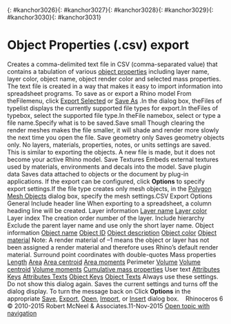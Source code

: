 ---
---

{: #kanchor3026}{: #kanchor3027}{: #kanchor3028}{: #kanchor3029}{: #kanchor3030}{: #kanchor3031}
# Object Properties (.csv) export
Creates a comma-delimited text file in CSV (comma-separated value) that contains a tabulation of various [object properties](properties.html) including layer name, layer color, object name, object render color and selected mass properties. The text file is created in a way that makes it easy to import information into spreadsheet programs.
To save as or export a Rhino model
From theFilemenu, click [Export Selected](export.html) or [Save As](save.html#saveas) .In the dialog box, theFiles of typelist displays the currently supported file types for export.In theFiles of typebox, select the supported file type.In theFile namebox, select or type a file name.Specify what is to be saved.Save small
Though clearing the render meshes makes the file smaller, it will shade and render more slowly the next time you open the file.
Save geometry only
Saves geometry objects only. No layers, materials, properties, notes, or units settings are saved.
This is similar to exporting the objects. A new file is made, but it does not become your active Rhino model.
Save Textures
Embeds external textures used by materials, environments and decals into the model.
Save plugin data
Saves data attached to objects or the document by plug-in applications.
If the export can be configured, click **Options** to specify export settings.If the file type creates only mesh objects, in the [Polygon Mesh Objects](polygon-mesh-simple-options.html) dialog box, specify the mesh settings.CSV Export Options
General
Include header line
When exporting to a spreadsheet, a column heading line will be created.
Layer information
 [Layer name](layer.html#name) 
 [Layer color](layer.html#current) 
Layer index
The creation order number of the layer.
Include hierarchy
Exclude the parent layer name and use only the short layer name.
Object information
 [Object name](properties.html#name) 
 [Object ID](properties.html#details) 
 [Object description](properties.html#object-type) 
 [Object color](properties.html#displaycolor) 
 [Object material](material.html) 
Note: A render material of –1 means the object or layer has not been assigned a render material and therefore uses Rhino’s default render material.
Surround point coordinates with double-quotes
Mass properties
 [Length](length.html) 
 [Area](area.html) 
 [Area centroid](areacentroid.html) 
 [Area moments](areamoments.html) 
Perimeter
 [Volume](volume.html) 
 [Volume centroid](volumecentroid.html) 
 [Volume moments](volumemoments.html) 
 [Cumulative mass properties](massproperties.html) 
User text
 [Attributes Keys](rhinoscripting.html#setusertext-toattributes) 
 [Attributes Texts](rhinoscripting.html#setusertext-toattributes) 
 [Object Keys](rhinoscripting.html#setusertext-toobject) 
 [Object Texts](rhinoscripting.html#setusertext-toobject) 
Always use these settings. Do not show this dialog again.
Saves the current settings and turns off the dialog display.
To turn the message back on
Click **Options** in the appropriate [Save](save.html), [Export](export.html), [Open](open.html), [Import](import.html), or [Insert](insert.html) dialog box.&#160;
&#160;
Rhinoceros 6 © 2010-2015 Robert McNeel &amp; Associates.11-Nov-2015
 [Open topic with navigation](object-properties-csv-export.html) 

